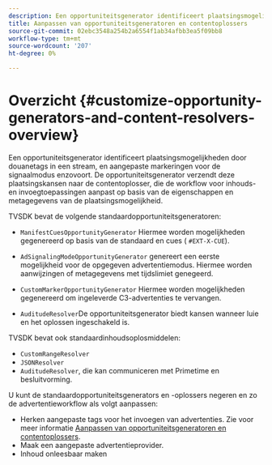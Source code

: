 ```yaml
---
description: Een opportuniteitsgenerator identificeert plaatsingsmogelijkheden door douanetags in een stream, en aangepaste markeringen voor de signaalmodus enzovoort. De opportuniteitsgenerator verzendt deze plaatsingskansen naar de contentoplosser, die de workflow voor inhouds- en invoegtoepassingen aanpast op basis van de eigenschappen en metagegevens van de plaatsingsmogelijkheid.
title: Aanpassen van opportuniteitsgeneratoren en contentoplossers
source-git-commit: 02ebc3548a254b2a6554f1ab34afbb3ea5f09bb8
workflow-type: tm+mt
source-wordcount: '207'
ht-degree: 0%

---
```


# Overzicht {#customize-opportunity-generators-and-content-resolvers-overview}

Een opportuniteitsgenerator identificeert plaatsingsmogelijkheden door douanetags in een stream, en aangepaste markeringen voor de signaalmodus enzovoort. De opportuniteitsgenerator verzendt deze plaatsingskansen naar de contentoplosser, die de workflow voor inhouds- en invoegtoepassingen aanpast op basis van de eigenschappen en metagegevens van de plaatsingsmogelijkheid.

TVSDK bevat de volgende standaardopportuniteitsgeneratoren:

* `ManifestCuesOpportunityGenerator` Hiermee worden mogelijkheden gegenereerd op basis van de standaard en cues ( `#EXT-X-CUE`).

* `AdSignalingModeOpportunityGenerator` genereert een eerste mogelijkheid voor de opgegeven advertentiemodus. Hiermee worden aanwijzingen of metagegevens met tijdslimiet genegeerd.
* `CustomMarkerOpportunityGenerator` Hiermee worden mogelijkheden gegenereerd om ingeleverde C3-advertenties te vervangen.
* `AuditudeResolver`De opportuniteitsgenerator biedt kansen wanneer luie en het oplossen ingeschakeld is.

TVSDK bevat ook standaardinhoudsoplosmiddelen:

* `CustomRangeResolver`
* `JSONResolver`
* `AuditudeResolver`, die kan communiceren met Primetime en besluitvorming.

U kunt de standaardopportuniteitsgenerators en -oplossers negeren en zo de advertentieworkflow als volgt aanpassen:

* Herken aangepaste tags voor het invoegen van advertenties. Zie voor meer informatie [Aanpassen van opportuniteitsgeneratoren en contentoplossers](../../../../tvsdk-3x-android-prog/android-3x-advertising/ad-insertion/content-resolver/android-3x-content-resolver.md).
* Maak een aangepaste advertentieprovider.
* Inhoud onleesbaar maken
